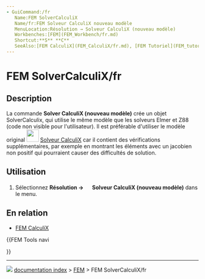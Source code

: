 ```yaml
---
- GuiCommand:/fr
   Name:FEM SolverCalculiX
   Name/fr:FEM Solveur CalculiX nouveau modèle
   MenuLocation:Résolution → Solveur CalculiX (nouveau modèle)
   Workbenches:[FEM](FEM_Workbench/fr.md)
   Shortcut:**S** **C**
   SeeAlso:[FEM CalculiX](FEM_CalculiX/fr.md), [FEM Tutoriel](FEM_tutorial/fr.md)
---
```


# FEM SolverCalculiX/fr

## Description

La commande **Solver CalculiX (nouveau modèle)** crée un objet SolverCalculix, qui utilise le même modèle que les solveurs Elmer et Z88 (code non visible pour l\'utilisateur). Il est préférable d\'utiliser le modèle original <img alt="" src=images/FEM_SolverCalculixCxxtools.svg  style="width:32px;"> [Solveur CalculiX](FEM_SolverCalculixCxxtools/fr.md) car il contient des vérifications supplémentaires, par exemple en montrant les éléments avec un jacobien non positif qui pourraient causer des difficultés de solution.



## Utilisation

1.  Sélectionnez **Résolution → <img src="images/FEM_SolverCalculiX.svg" width=16px> Solveur CalculiX (nouveau modèle)** dans le menu.



## En relation 

-   [FEM CalculiX](FEM_CalculiX/fr.md)





{{FEM Tools navi

}}



---
![](images/Button_right.svg) [documentation index](../README.md) > [FEM](Category_FEM.md) > FEM SolverCalculiX/fr
